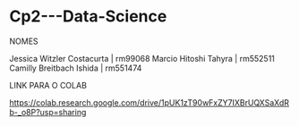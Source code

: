 # Cp2---Data-Science

NOMES

Jessica Witzler Costacurta | rm99068
Marcio Hitoshi Tahyra | rm552511
Camilly Breitbach Ishida | rm551474

LINK PARA O COLAB

https://colab.research.google.com/drive/1pUK1zT90wFxZY7IXBrUQXSaXdRb-_o8P?usp=sharing
